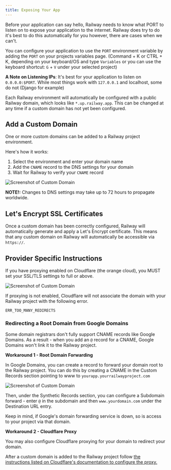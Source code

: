 ```yaml
---
title: Exposing Your App
---
```


Before your application can say hello, Railway needs to know what PORT to listen on to expose your application to the internet. Railway does try to do it's best to do this automatically for you however, there are cases when we can't.

You can configure your application to use the `PORT` environment variable by adding the `PORT` on your projects variables page. (Command + K or CTRL + K, depending on your keyboard/OS and type `Variables` or you can use the keyboard shortcut: `G` + `V` under your selected project)

**A Note on Listening IPs**: It's best for your application to listen on `0.0.0.0:$PORT`. While most things work with `127.0.0.1` and localhost, some do not (Django for example)

Each Railway environment will automatically be configured with a public Railway
domain, which looks like `*.up.railway.app`. This can be changed at any time if
a custom domain has not yet been configured.

## Add a Custom Domain

One or more custom domains can be added to a Railway project environment.

Here's how it works:

1. Select the environment and enter your domain name
2. Add the `CNAME` record to the DNS settings for your domain
3. Wait for Railway to verify your `CNAME` record

<Image src="https://res.cloudinary.com/railway/image/upload/v1631917785/docs/domain_sftsni.png"
alt="Screenshot of Custom Domain"
layout="responsive"
width={2522} height={1718} quality={80} />

**NOTE!:** Changes to DNS settings may take up to 72 hours to propagate
worldwide.

## Let's Encrypt SSL Certificates

Once a custom domain has been correctly configured, Railway will automatically
generate and apply a Let's Encrypt certificate. This means that any custom
domain on Railway will automatically be accessible
via `https://`.

## Provider Specific Instructions

If you have proxying enabled on Cloudflare (the orange cloud), you MUST set your
SSL/TLS settings to full or above.

<Image src="https://res.cloudinary.com/railway/image/upload/v1631917785/docs/cloudflare_zgeycj.png"
alt="Screenshot of Custom Domain"
layout="responsive"
width={1205} height={901} quality={80} />

If proxying is not enabled, Cloudflare will not associate the domain with your Railway project with the following error.

```
ERR_TOO_MANY_REDIRECTS
```

### Redirecting a Root Domain from Google Domains

Some domain registrars don't fully support CNAME records like Google Domains. As a result - when you add an `@` record for a CNAME, Google Domains won't link it to the Railway project.

**Workaround 1 - Root Domain Forwarding**

In Google Domains, you can create a record to forward your domain root to the Railway project. You can do this by creating a CNAME in the Custom Records section pointing to www to `yourapp.yourrailwayproject.com`

<Image src="https://res.cloudinary.com/railway/image/upload/v1631917785/docs/gd-redirect_vhit07.png"
alt="Screenshot of Custom Domain"
layout="responsive"
width={1116} height={411} quality={80} />

Then, under the Synthetic Records section, you can configure a Subdomain forward - enter `@` in the subdomain and then `www.yourdomain.com` under the Destination URL entry.

Keep in mind, if Google's domain forwarding service is down, so is access to your project via that domain.

**Workaround 2 - Cloudflare Proxy**

You may also configure Cloudflare proxying for your domain to redirect your domain.

After a custom domain is added to the Railway project follow [the instructions listed on Cloudflare's documentation to configure the proxy.](https://support.cloudflare.com/hc/en-us/articles/205893698-Configure-Cloudflare-and-Heroku-over-HTTPS)
